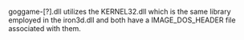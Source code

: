 goggame-[?].dll utilizes the KERNEL32.dll which is the same library employed in the iron3d.dll and both have a IMAGE_DOS_HEADER file associated with them.